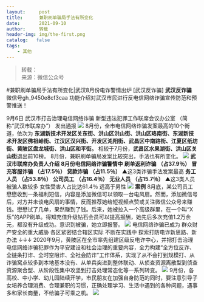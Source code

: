 ```yaml
---
layout:     post
title:      兼职刷单骗局手法有所变化
date:       2021-09-10
author:     转载
header-img: img/the-first.png
catalog:   false
tags:
    - 其他
---
```


<blockquote><p>转载：<br>
来源：微信公众号</p></blockquote>

#兼职刷单骗局手法有所变化|武汉8月份电诈警情出炉
[武汉反诈骗]
**武汉反诈骗**
微信号gh_9450e8cf3caa
功能介绍对武汉市民进行反电信网络诈骗宣传防范和预警推送！

9月6日
武汉市打击治理电信网络诈骗
新型违法犯罪工作联席会议办公室
（简称“武汉市联席办”）
发出通报
![]({{site.baseurl}}/postimg/3Lusx8pzaXicd0EcnEf2aICvRTvlMapxOgwiak8o561nGKws3Nic8UEf0cd9ck4Gf7FFUXPkhLdrxeicjy7LqcS1wQ.gif)
8月份，全市电信网络诈骗发案最高的10个街道，依次为
**东湖新技术开发区关东街、洪山区洪山街、洪山区珞南街、东湖新技术开发区佛祖岭街、江汉区汉兴街、开发区沌阳街、武昌区中南路街、江夏区纸坊街、黄陂区盘龙城街、洪山区和平街。**
相较于7月份，**武昌区水果湖街、洪山区关山街**退出前10榜。
8月份，兼职刷单骗局发案比较突出，手法也有所变化。
![]({{site.baseurl}}/postimg/3Lusx8pzaXicd0EcnEf2aICvRTvlMapxOibCRRvPSCkLrpxmLyTVTyd6IuYm9aAhVRjicqiaLAlA9CCdYkyrPPZIkA.png)
**武汉市联席办负责人介绍**
**8月份电信网络诈骗警情中**
**刷单返利诈骗**
**（占37.9％）**
**冒充客服诈骗**
**（占17.5％）**
**贷款诈骗**
**（占11.5％）**
▲这3类诈骗手法发案最高
**务工人员**
**（占53.8％）**
**公司员工**
**（占16.4％）**
**无业人员**
**（占15.7％）**
▲这3类人员被骗人数较多
女性受害人占比达61.4％
远高于男性
![]({{site.baseurl}}/postimg/3Lusx8pzaXicd0EcnEf2aICvRTvlMapxO3DQPOY2vwP9lKm5QUv3noWauO38QqtIfZAiacKZzN7icqFkicXQtTdlsw.png)
**案例**
8月底，某公司员工懋懋收到一条福利短信，内容是添加微信可以领取一台电风扇。然而，添加微信号后，对方并未谈电风扇的事情，反而推荐她给短视频点赞或关注微信公众号来赚钱。懋懋试了几单，果然赚到了钱。后来，她被拉入一个高级群里，在一个叫“X乐”的APP刷单。得知充值升级钻石会员可以提高报酬，她先后多次充值1.2万余元，都没有升级成功。意识到被骗，她立即报警。
![]({{site.baseurl}}/postimg/3Lusx8pzaXicd0EcnEf2aICvRTvlMapxOz1bOo30WynpYxx5zmR34M2ore65j2NodLDdIIhVexXRJggHQxXFQvg.png)
电信网络诈骗已成为
群众财产安全的重大威胁
各区紧密结合辖区实际
不断在实践中
探索打防电诈新思路、新办法
↓↓↓
2020年9月，黄陂区在全市率先组建区级反电诈中心，并把打击治理电信网络诈骗犯罪作为平安建设和社会治理的重要内容，全力构建“全方位反诈、全链条打诈、全时空阻诈、全社会防诈”工作体系，实现了从不会打到规模打、从诈骗窝点较多到本地基本没有、从单兵突进到整体联动、从侦查资源离散型到侦查资源聚合型、从阶段性集中攻坚到打击处理常态化等一系列转变。
![]({{site.baseurl}}/postimg/3Lusx8pzaXicd0EcnEf2aICvRTvlMapxOjMOX9FAugPcHXGjiazIK0R3DeqPkujr7L7SW1wxkVwGN68j3tO8gQxA.jpeg)
9月份，各高校、中小学、幼儿园陆续开学，市民朋友在加强自身防范的同时，要注意引导子女培养合理消费、合理兼职的习惯，正确处理学习、生活中遇到的各种问题，遇事多和家长商量，不给骗子可乘之机。
![]({{site.baseurl}}/postimg/8wBAcE4t1v7stD8UGqL3I65uiaR7iccgDLs75YnSNyKKJ3RZhjac0L6F6dJoBdeAgINEQdbq951SsojXsy7RpQ3w.jpeg)
